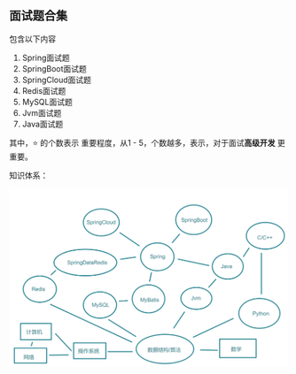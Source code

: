 ## 面试题合集

包含以下内容

1. Spring面试题
2. SpringBoot面试题
3. SpringCloud面试题
4. Redis面试题
5. MySQL面试题
6. Jvm面试题
7. Java面试题

其中，⭐ 的个数表示 重要程度，从1 - 5，个数越多，表示，对于面试**高级开发** 更重要。

知识体系：

![](_assets/imgs/knowledge_system.jpg)
